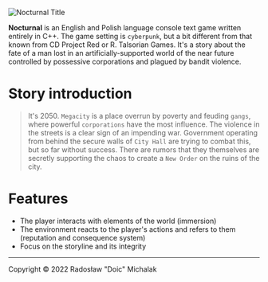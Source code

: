 ![Nocturnal Title](https://user-images.githubusercontent.com/40691503/161992823-c8f33160-a8c1-4b8c-a53a-42abb04ec1db.png)

**Nocturnal** is an English and Polish language console text game written entirely in C++. The game setting is `cyberpunk`, but a bit different from that known from CD Project Red or R. Talsorian Games. It's a story about the fate of a man lost in an artificially-supported world of the near future controlled by possessive corporations and plagued by bandit violence.

# Story introduction
> It's 2050. `Megacity` is a place overrun by poverty and feuding `gangs`, where powerful `corporations` have the most influence. The violence in the streets is a clear sign of an impending war. Government operating from behind the secure walls of `City Hall` are trying to combat this, but so far without success. There are rumors that they themselves are secretly supporting the chaos to create a `New Order` on the ruins of the city.

# Features
* The player interacts with elements of the world (immersion)
* The environment reacts to the player's actions and refers to them (reputation and consequence system)
* Focus on the storyline and its integrity

---
Copyright © 2022 Radosław "Doic" Michalak
